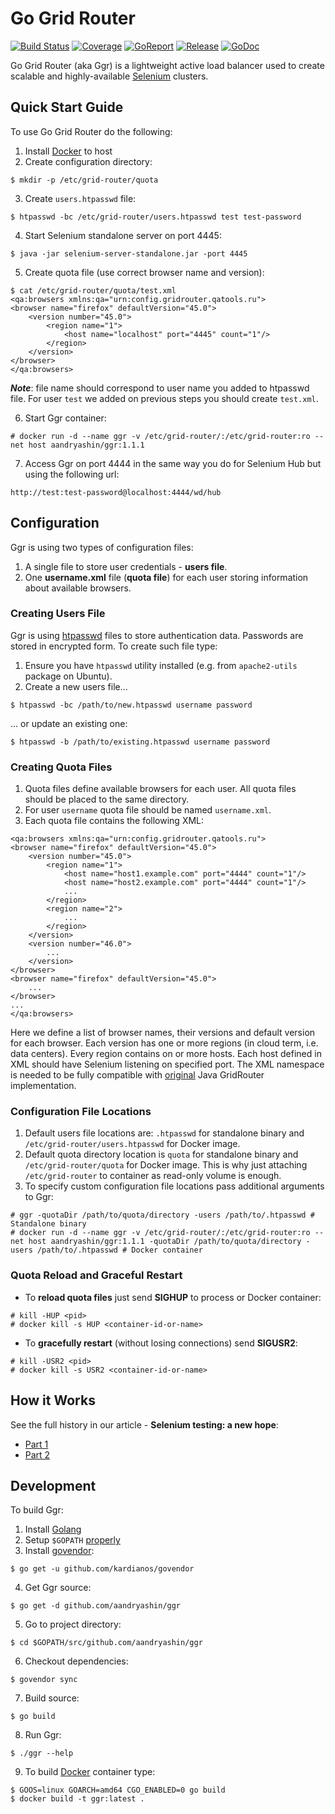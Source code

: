 # Go Grid Router
[![Build Status](https://travis-ci.org/aandryashin/ggr.svg?branch=master)](https://travis-ci.org/aandryashin/ggr)
[![Coverage](https://codecov.io/github/aandryashin/ggr/coverage.svg)](https://codecov.io/gh/aandryashin/ggr)
[![GoReport](https://goreportcard.com/badge/github.com/aandryashin/ggr)](https://goreportcard.com/report/github.com/aandryashin/ggr)
[![Release](https://img.shields.io/github/release/aandryashin/ggr.svg)](https://github.com/aandryashin/ggr/releases/latest)
[![GoDoc](https://godoc.org/github.com/aandryashin/ggr?status.svg)](https://godoc.org/github.com/aandryashin/ggr)

Go Grid Router (aka Ggr) is a lightweight active load balancer used to create scalable and highly-available [Selenium](http://seleniumhq.org/) clusters.

## Quick Start Guide
To use Go Grid Router do the following:
1) Install [Docker](http://docker.com/) to host
2) Create configuration directory:
```
$ mkdir -p /etc/grid-router/quota
```
3) Create ```users.htpasswd``` file:
```
$ htpasswd -bc /etc/grid-router/users.htpasswd test test-password
```
4) Start Selenium standalone server on port 4445:
```
$ java -jar selenium-server-standalone.jar -port 4445
```
5) Create quota file (use correct browser name and version):
```
$ cat /etc/grid-router/quota/test.xml
<qa:browsers xmlns:qa="urn:config.gridrouter.qatools.ru">
<browser name="firefox" defaultVersion="45.0">
    <version number="45.0">
        <region name="1">
            <host name="localhost" port="4445" count="1"/>
        </region>
    </version>
</browser>
</qa:browsers>
```
***Note***: file name should correspond to user name you added to htpasswd file. For user ```test``` we added on previous steps you should create ```test.xml```.

6) Start Ggr container:
```
# docker run -d --name ggr -v /etc/grid-router/:/etc/grid-router:ro --net host aandryashin/ggr:1.1.1
```
7) Access Ggr on port 4444 in the same way you do for Selenium Hub but using the following url:
```
http://test:test-password@localhost:4444/wd/hub
```

## Configuration
Ggr is using two types of configuration files: 
1) A single file to store user credentials - **users file**.
2) One **username.xml** file (**quota file**) for each user storing information about available browsers. 

### Creating Users File
Ggr is using [htpasswd](https://httpd.apache.org/docs/2.4/misc/password_encryptions.html) files to store authentication data. Passwords are stored in encrypted form. To create such file type:
1) Ensure you have ```htpasswd``` utility installed (e.g. from ```apache2-utils``` package on Ubuntu).
2) Create a new users file...
```
$ htpasswd -bc /path/to/new.htpasswd username password
```
... or update an existing one:
```
$ htpasswd -b /path/to/existing.htpasswd username password
```

### Creating Quota Files
1) Quota files define available browsers for each user. All quota files should be placed to the same directory. 
2) For user ```username``` quota file should be named ```username.xml```.
3) Each quota file contains the following XML:
```
<qa:browsers xmlns:qa="urn:config.gridrouter.qatools.ru">
<browser name="firefox" defaultVersion="45.0">
    <version number="45.0">
        <region name="1">
            <host name="host1.example.com" port="4444" count="1"/>
            <host name="host2.example.com" port="4444" count="1"/>
            ...
        </region>
        <region name="2">
            ...
        </region>
    </version>
    <version number="46.0">
        ...
    </version>    
</browser>
<browser name="firefox" defaultVersion="45.0">
    ...
</browser>
...
</qa:browsers>
```
Here we define a list of browser names, their versions and default version for each browser. Each version has one or more regions (in cloud term, i.e. data centers). Every region contains on or more hosts. Each host defined in XML should have Selenium listening on specified port. The XML namespace is needed to be fully compatible with [original](http://github.com/seleniumkit/gridrouter) Java GridRouter implementation.

### Configuration File Locations
1) Default users file locations are: ```.htpasswd``` for standalone binary and ```/etc/grid-router/users.htpasswd``` for Docker image.
2) Default quota directory location is ```quota``` for standalone binary and ```/etc/grid-router/quota``` for Docker image. This is why just attaching ```/etc/grid-router``` to container as read-only volume is enough.
3) To specify custom configuration file locations pass additional arguments to Ggr:
```
# ggr -quotaDir /path/to/quota/directory -users /path/to/.htpasswd # Standalone binary
# docker run -d --name ggr -v /etc/grid-router/:/etc/grid-router:ro --net host aandryashin/ggr:1.1.1 -quotaDir /path/to/quota/directory -users /path/to/.htpasswd # Docker container
```

### Quota Reload and Graceful Restart
* To **reload quota files** just send **SIGHUP** to process or Docker container:
```
# kill -HUP <pid>
# docker kill -s HUP <container-id-or-name>
```
* To **gracefully restart** (without losing connections) send **SIGUSR2**:
```
# kill -USR2 <pid>
# docker kill -s USR2 <container-id-or-name>
```

## How it Works
See the full history in our article - **Selenium testing: a new hope**:
* [Part 1](https://hackernoon.com/selenium-testing-a-new-hope-7fa87a501ee9)
* [Part 2](https://hackernoon.com/selenium-testing-a-new-hope-a00649cdb100)

## Development
To build Ggr:

1) Install [Golang](https://golang.org/doc/install)
2) Setup `$GOPATH` [properly](https://github.com/golang/go/wiki/GOPATH)
3) Install [govendor](https://github.com/kardianos/govendor): 
```
$ go get -u github.com/kardianos/govendor
```
4) Get Ggr source:
```
$ go get -d github.com/aandryashin/ggr
```
5) Go to project directory:
```
$ cd $GOPATH/src/github.com/aandryashin/ggr
```
6) Checkout dependencies:
```
$ govendor sync
```
7) Build source:
```
$ go build
```
8) Run Ggr:
```
$ ./ggr --help
```
9) To build [Docker](http://docker.com/) container type:
```
$ GOOS=linux GOARCH=amd64 CGO_ENABLED=0 go build
$ docker build -t ggr:latest .
```
